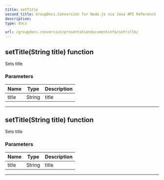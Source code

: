 ```yaml
---
title: setTitle
second_title: GroupDocs.Conversion for Node.js via Java API Reference
description: 
type: docs

url: /groupdocs.conversion/presentationdocumentinfo/settitle/
---
```


## setTitle(String title)  function
Sets title

### Parameters

| Name | Type | Description |
| --- | --- | --- |
| title | String | title |


---


## setTitle(String title)  function
Sets title

### Parameters

| Name | Type | Description |
| --- | --- | --- |
| title | String | title |


---


